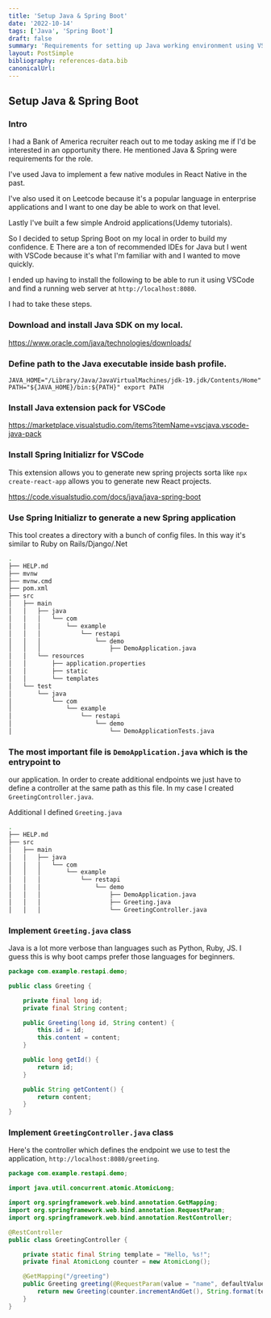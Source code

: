 ```yaml
---
title: 'Setup Java & Spring Boot'
date: '2022-10-14'
tags: ['Java', 'Spring Boot']
draft: false
summary: 'Requirements for setting up Java working environment using VSCode'
layout: PostSimple
bibliography: references-data.bib
canonicalUrl:
---
```


## Setup Java & Spring Boot

### Intro

I had a Bank of America recruiter reach out to me today asking me if I'd be
interested in an opportunity there. He mentioned Java & Spring were requirements
for the role.

I've used Java to implement a few native modules in React Native in the past.

I've also used it on Leetcode because it's a popular language
in enterprise applications and I want to one day be able to work on
that level.

Lastly I've built a few simple Android applications(Udemy tutorials).

So I decided to setup Spring Boot on my local in order to build my confidence.
E
There are a ton of recommended IDEs for Java but I went with VSCode because it's
what I'm familiar with and I wanted to move quickly.

I ended up having to install the following to be able to run it using VSCode
and find a running web server at `http://localhost:8080`.

I had to take these steps.

### Download and install Java SDK on my local.

https://www.oracle.com/java/technologies/downloads/

### Define path to the Java executable inside bash profile.

`JAVA_HOME="/Library/Java/JavaVirtualMachines/jdk-19.jdk/Contents/Home" PATH="${JAVA_HOME}/bin:${PATH}" export PATH`

### Install Java extension pack for VSCode

https://marketplace.visualstudio.com/items?itemName=vscjava.vscode-java-pack

### Install Spring Initializr for VSCode

This extension allows you to generate new spring projects sorta like
`npx create-react-app` allows you to generate new React projects.

https://code.visualstudio.com/docs/java/java-spring-boot

### Use Spring Initializr to generate a new Spring application

This tool creates a directory with a bunch of config files. In this way
it's similar to Ruby on Rails/Django/.Net

```bash
.
├── HELP.md
├── mvnw
├── mvnw.cmd
├── pom.xml
├── src
│   ├── main
│   │   ├── java
│   │   │   └── com
│   │   │       └── example
│   │   │           └── restapi
│   │   │               └── demo
│   │   │                   ├── DemoApplication.java
│   │   └── resources
│   │       ├── application.properties
│   │       ├── static
│   │       └── templates
│   └── test
│       └── java
│           └── com
│               └── example
│                   └── restapi
│                       └── demo
│                           └── DemoApplicationTests.java
```

### The most important file is `DemoApplication.java` which is the entrypoint to

our application.
In order to create additional endpoints we just have to define a controller at
the same path as this file. In my case I created `GreetingController.java`.

Additional I defined `Greeting.java`

```bash
.
├── HELP.md
├── src
│   ├── main
│   │   ├── java
│   │   │   └── com
│   │   │       └── example
│   │   │           └── restapi
│   │   │               └── demo
│   │   │                   ├── DemoApplication.java
│   │   │                   ├── Greeting.java
│   │   │                   └── GreetingController.java
```

### Implement `Greeting.java` class

Java is a lot more verbose than languages such as Python, Ruby, JS. I guess this
is why boot camps prefer those languages for beginners.

```java
package com.example.restapi.demo;

public class Greeting {

	private final long id;
	private final String content;

	public Greeting(long id, String content) {
		this.id = id;
		this.content = content;
	}

	public long getId() {
		return id;
	}

	public String getContent() {
		return content;
	}
}

```

### Implement `GreetingController.java` class

Here's the controller which defines the endpoint we use to test the application,
`http://localhost:8080/greeting`.

```java
package com.example.restapi.demo;

import java.util.concurrent.atomic.AtomicLong;

import org.springframework.web.bind.annotation.GetMapping;
import org.springframework.web.bind.annotation.RequestParam;
import org.springframework.web.bind.annotation.RestController;

@RestController
public class GreetingController {

	private static final String template = "Hello, %s!";
	private final AtomicLong counter = new AtomicLong();

	@GetMapping("/greeting")
	public Greeting greeting(@RequestParam(value = "name", defaultValue = "World") String name) {
		return new Greeting(counter.incrementAndGet(), String.format(template, name));
	}
}

```
